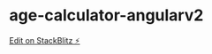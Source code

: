 # age-calculator-angularv2

[Edit on StackBlitz ⚡️](https://stackblitz.com/edit/age-calculator-angularv2)